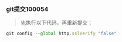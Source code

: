 ### git提交100054





> 先执行以下代码，再重新提交；

```javascript
git config --global http.sslVerify "false"
```

